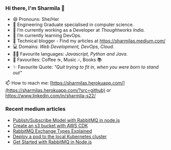 ### Hi there, I'm Sharmila 👋

- 😄 Pronouns: She/Her
- 🏫 Engineering Graduate specialised in computer science.
- 🔭 I’m currently working as a Developer at _Thoughtworks India._
- 🌱 I’m currently learning DevOps.
- 🌟 Technical blogger - Find my articles at https://sharmilas.medium.com/
- 💻 Domains: _Web Development, DevOps, Cloud._
- 👩‍💻 Favourite languages: _Javascript, Python and Java._
- 💞 Favourites: Coffee ☕, Music 🎶, Books 📚
- ✨ Favourite Quote: _"Quit trying to fit in, when you were born to stand out"_

📫 How to reach me: [https://sharmilas.herokuapp.com/](https://sharmilas.herokuapp.com/?src=github) or https://www.linkedin.com/in/sharmila-s22/

### Recent medium articles
<!-- MEDIUM-STORY-LIST:START -->
- [Publish/Subscribe Model with RabbitMQ in node.js](https://sharmilas.medium.com/publish-subscribe-model-with-rabbitmq-in-node-js-1be74234df60?source=rss-5da727287624------2)
- [Create an s3 bucket with AWS CDK](https://blog.devops.dev/create-an-s3-bucket-with-aws-cdk-e012b43c3511?source=rss-5da727287624------2)
- [RabbitMQ Exchange Types Explained](https://blog.devops.dev/rabbitmq-exchange-types-explained-5fd9086595f5?source=rss-5da727287624------2)
- [Deploy a pod to the local Kubernetes cluster](https://sharmilas.medium.com/deploy-a-pod-to-the-local-kubernetes-cluster-61b33672dfec?source=rss-5da727287624------2)
- [Get Started with RabbitMQ in Node.js](https://sharmilas.medium.com/get-started-with-rabbitmq-in-node-js-1adb18d019d0?source=rss-5da727287624------2)
<!-- MEDIUM-STORY-LIST:END -->

<!--
**SharmilaS22/SharmilaS22** is a ✨ _special_ ✨ repository because its `README.md` (this file) appears on your GitHub profile.

Here are some ideas to get you started:

- 🔭 I’m currently working on ...
- 🌱 I’m currently learning ...
- 👯 I’m looking to collaborate on ...
- 🤔 I’m looking for help with ...
- 💬 Ask me about ...
- 📫 How to reach me: ...
- 😄 Pronouns: ...
- ⚡ Fun fact: ...
-->
